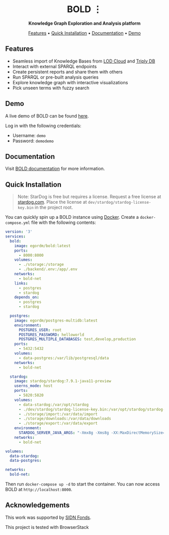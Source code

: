 <!-- markdownlint-disable -->
<div id="top"></div>
<div align="center">
    <h1>BOLD ⋮</h1>
    <p>
        <b>Knowledge Graph Exploration and Analysis platform</b>
    </p>
</div>
<p align="center">
  <a href="#features">Features</a> •
  <a href="#quick-installation">Quick Installation</a> •
  <a href="https://egordm.github.io/BOLD/">Documentation</a> •
  <a href="#demo">Demo</a>
</p>
<!-- markdownlint-enable -->

## Features
* Seamless import of Knowledge Bases from [LOD Cloud](https://lod-cloud.net/) and [Triply DB](https://triplydb.com/)
* Interact with external SPARQL endpoints
* Create persistent reports and share them with others
* Run SPARQL or pre-built analysis queries
* Explore knowledge graph with interactive visualizations
* Pick unseen terms with fuzzy search

## Demo
A live demo of BOLD can be found [here](https://bold-demo.ml/).

Log in with the following credentials:
* Username: `demo`
* Password: `demodemo`

## Documentation
Visit [BOLD documentation](https://egordm.github.io/BOLD/) for more information.

## Quick Installation
> Note: StarDog is free but requires a license. Request a free license at [stardog.com](https://www.stardog.com/download-free//).
> Place the license at `dev/stardog/stardog-license-key.bin` in the project root.

You can quickly spin up a BOLD instance using [Docker](https://www.docker.com/).
Create a `docker-compose.yml` file with the following contents:
```yaml
version: '3'
services:
  bold:
    image: egordm/bold:latest
    ports:
      - 8000:8000
    volumes:
      - ./storage:/storage
      - ./backend/.env:/app/.env
    networks:
      - bold-net
    links:
      - postgres
      - stardog
    depends_on:
      - postgres
      - stardog

  postgres:
    image: egordm/postgres-multidb:latest
    environment:
      POSTGRES_USER: root
      POSTGRES_PASSWORD: helloworld
      POSTGRES_MULTIPLE_DATABASES: test,develop,production
    ports:
      - 5432:5432
    volumes:
      - data-postgres:/var/lib/postgresql/data
    networks:
      - bold-net

  stardog:
    image: stardog/stardog:7.9.1-java11-preview
    userns_mode: host
    ports:
      - 5820:5820
    volumes:
      - data-stardog:/var/opt/stardog
      - ./dev/stardog/stardog-license-key.bin:/var/opt/stardog/stardog-license-key.bin
      - ./storage/import:/var/data/import
      - ./storage/downloads:/var/data/downloads
      - ./storage/export:/var/data/export
    environment:
      STARDOG_SERVER_JAVA_ARGS: "-Xmx8g -Xms8g -XX:MaxDirectMemorySize=12g"
    networks:
      - bold-net

volumes:
  data-stardog:
  data-postgres:

networks:
  bold-net:
```
Then run `docker-compose up -d` to start the container. You can now access BOLD at `http://localhost:8000`.

## Acknowledgements

This work was supported by [SIDN Fonds](https://www.sidnfonds.nl/).

This project is tested with BrowserStack
